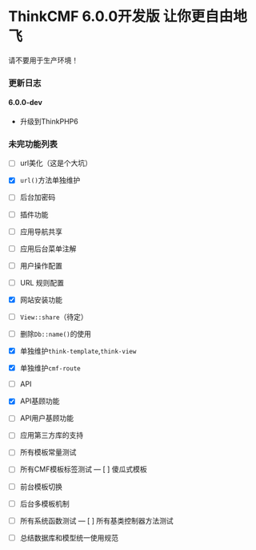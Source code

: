 ThinkCMF 6.0.0开发版 让你更自由地飞
===============

请不要用于生产环境！

### 更新日志
#### 6.0.0-dev
* 升级到ThinkPHP6

### 未完功能列表
- [ ] url美化（这是个大坑）
- [x] `url()`方法单独维护
- [ ] 后台加密码
- [ ] 插件功能
- [ ] 应用导航共享
- [ ] 应用后台菜单注解
- [ ] 用户操作配置
- [ ] URL 规则配置
- [x] 网站安装功能
- [ ] `View::share`（待定）
- [ ] 删除`Db::name()`的使用
- [x] 单独维护`think-template`,`think-view`
- [x] 单独维护`cmf-route`
- [ ] API
- [x] API基顾功能
- [ ] API用户基顾功能
- [ ] 应用第三方库的支持
- [ ] 所有模板常量测试
- [ ] 所有CMF模板标签测试
— [ ] 傻瓜式模板
- [ ] 前台模板切换
- [ ] 后台多模板机制
- [ ] 所有系统函数测试
— [ ] 所有基类控制器方法测试
- [ ] 总结数据库和模型统一使用规范











